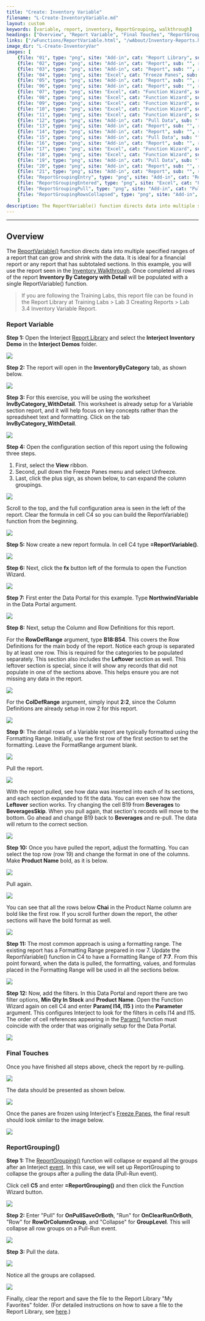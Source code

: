 ```yaml
---
title: "Create: Inventory Variable"
filename: "L-Create-InventoryVariable.md"
layout: custom
keywords: [variable, report, inventory, ReportGrouping, walkthrough]
headings: ["Overview", "Report Variable", "Final Touches", "ReportGrouping()"]
links: ["/wFunctions/ReportVariable.html", "/wAbout/Inventory-Reports.html", "/wAbout/Report-Library-Basics.html", "/wFunctions/Param.html", "/wIndex/QuickTools-Panes.html", "/wFunctions/ReportGrouping.html", "/wFunctions/Event-Functions-Landing.html", "/wAbout/ReportLibraryLinks.html"]
image_dir: "L-Create-InventoryVar"
images: [
	{file: "01", type: "png", site: "Add-in", cat: "Report Library", sub: "", report: "Interject Inventory Demo", ribbon: "Simple", config: ""}, 
	{file: "02", type: "png", site: "Add-in", cat: "Report", sub: "", report: "Inventory By Category", ribbon: "", config: ""}, 
	{file: "03", type: "png", site: "Add-in", cat: "Report", sub: "", report: "Inventory By Category", ribbon: "", config: ""}, 
	{file: "04", type: "png", site: "Excel", cat: "Freeze Panes", sub: "", report: "Inventory By Category", ribbon: "", config: ""}, 
	{file: "05", type: "png", site: "Add-in", cat: "Report", sub: "", report: "Inventory By Category", ribbon: "", config: "Yes"}, 
	{file: "06", type: "png", site: "Add-in", cat: "Report", sub: "", report: "Inventory By Category", ribbon: "", config: "Yes"}, 
	{file: "07", type: "png", site: "Excel", cat: "Function Wizard", sub: "", report: "Inventory By Category", ribbon: "", config: "Yes"}, 
	{file: "08", type: "png", site: "Excel", cat: "Function Wizard", sub: "", report: "Inventory By Category", ribbon: "", config: "Yes"}, 
	{file: "09", type: "png", site: "Excel", cat: "Function Wizard", sub: "", report: "Inventory By Category", ribbon: "", config: "Yes"}, 
	{file: "10", type: "png", site: "Excel", cat: "Function Wizard", sub: "", report: "Inventory By Category", ribbon: "", config: "Yes"}, 
	{file: "11", type: "png", site: "Excel", cat: "Function Wizard", sub: "", report: "Inventory By Category", ribbon: "", config: "Yes"}, 
	{file: "12", type: "png", site: "Add-in", cat: "Pull Data", sub: "", report: "Inventory By Category", ribbon: "Simple", config: "Yes"}, 
	{file: "13", type: "png", site: "Add-in", cat: "Report", sub: "", report: "Inventory By Category", ribbon: "", config: "Yes"}, 
	{file: "14", type: "png", site: "Add-in", cat: "Report", sub: "", report: "Inventory By Category", ribbon: "", config: ""}, 
	{file: "15", type: "png", site: "Add-in", cat: "Pull Data", sub: "", report: "Inventory By Category", ribbon: "Simple", config: "Yes"}, 
	{file: "16", type: "png", site: "Add-in", cat: "Report", sub: "", report: "Inventory By Category", ribbon: "", config: "Yes"}, 
	{file: "17", type: "png", site: "Excel", cat: "Function Wizard", sub: "", report: "Inventory By Category", ribbon: "", config: "Yes"}, 
	{file: "18", type: "png", site: "Excel", cat: "Function Wizard", sub: "", report: "Inventory By Category", ribbon: "", config: "Yes"}, 
	{file: "19", type: "png", site: "Add-in", cat: "Pull Data", sub: "", report: "Inventory By Category", ribbon: "Simple", config: "Yes"}, 
	{file: "20", type: "png", site: "Add-in", cat: "Report", sub: "", report: "Inventory By Category", ribbon: "", config: "Yes"}, 
	{file: "21", type: "png", site: "Add-in", cat: "Report", sub: "", report: "Inventory By Category", ribbon: "", config: ""}, 
	{file: "ReportGroupingEntry", type: "png", site: "Add-in", cat: "Report", sub: "", report: "Inventory By Category", ribbon: "", config: "Yes"}, 
	{file: "ReportGroupingEntered", type: "png", site: "Excel", cat: "Function Wizard", sub: "", report: "Inventory By Category", ribbon: "", config: "Yes"}, 
	{file: "ReportGroupingPull", type: "png", site: "Add-in", cat: "Pull Data", sub: "", report: "Inventory By Category", ribbon: "Simple", config: "Yes"}, 
	{file: "ReportGroupingRowsCollapsed", type: "png", site: "Add-in", cat: "Report", sub: "", report: "Inventory By Category", ribbon: "", config: "Yes"}
	]
description: The ReportVariable() function directs data into multiple specified ranges of a report that can grow and shrink with the data. It is ideal for a financial report or any report that has subtotaled sections.In this example, you will use the report seen in the Inventory Walkthrough. Once completed all rows of the report Inventory By Category with Detail will be populated with a single ReportVariable() function.
---
```

* * *

## Overview

The [ReportVariable()](/wFunctions/ReportVariable.html) function directs data into multiple specified ranges of a report that can grow and shrink with the data. It is ideal for a financial report or any report that has subtotaled sections.  In this example, you will use the report seen in the [Inventory Walkthrough](/wAbout/Inventory-Reports.html). Once completed all rows of the report **Inventory By Category with Detail** will be populated with a single ReportVariable() function.

<blockquote class=lab_info>
  If you are following the Training Labs, this report file can be found in the Report Library at Training Labs > Lab 3 Creating Reports > Lab 3.4 Inventory Variable Report.
</blockquote>

### Report Variable

**Step 1:** Open the Interject [Report Library](/wAbout/Report-Library-Basics.html) and select the **Interject Inventory Demo** in the **Interject Demos** folder.

![](/images/L-Create-InventoryVar/01.png)
<br>

**Step 2:** The report will open in the **InventoryByCategory** tab, as shown below.

![](/images/L-Create-InventoryVar/02.png)
<br>

**Step 3:** For this exercise, you will be using the worksheet **InvByCategory_WithDetail**. This worksheet is already setup for a Variable section report, and it will help focus on key concepts rather than the spreadsheet text and formatting. Click on the tab  **InvByCategory_WithDetail**.

![](/images/L-Create-InventoryVar/03.png)
<br>

**Step 4:** Open the configuration section of this report using the following three steps.

1. First, select the **View** ribbon.
2. Second, pull down the Freeze Panes menu and select Unfreeze.
3. Last, click the plus sign, as shown below, to can expand the column groupings.

![](/images/L-Create-InventoryVar/04.png)
<br>

Scroll to the top, and  the full configuration area is seen  in the left of the report. Clear the formula in cell C4 so you can build the ReportVariable() function from the beginning.

![](/images/L-Create-InventoryVar/05.png)
<br>

**Step 5:** Now create a new report formula. In cell C4 type **=ReportVariable()**.

![](/images/L-Create-InventoryVar/06.png)
<br>

**Step 6:** Next, click the **fx** button left of the formula to open the Function Wizard.

![](/images/L-Create-InventoryVar/07.png)
<br>

**Step 7:** First enter the Data Portal for this example. Type  **NorthwindVariable** in the Data Portal argument.

![](/images/L-Create-InventoryVar/08.png)
<br>

**Step 8:** Next, setup the Column and Row Definitions for this report.

For the **RowDefRange** argument, type **B18:B54**. This covers the Row Definitions for the main body of the report. Notice each group is separated by at least one row. This is required for the categories to be populated separately. This section also includes the **Leftover** section as well. This leftover section is special, since it will show any records that did not populate in one of the sections above. This helps ensure you are not missing any data in the report.

![](/images/L-Create-InventoryVar/09.png)
<br>

For the **ColDefRange** argument, simply input **2:2**, since the Column Definitions are already setup in row 2 for this report.

![](/images/L-Create-InventoryVar/10.png)
<br>

**Step 9:** The detail rows of a Variable report are typically formatted using the Formatting Range. Initially, use the first row of the first section to set the formatting. Leave the FormatRange argument blank.

![](/images/L-Create-InventoryVar/11.png)
<br>

Pull the report.

![](/images/L-Create-InventoryVar/12.png)
<br>

With the report pulled, see how data was inserted into each of its sections, and each section expanded to fit the data. You can even see how the **Leftover** section works. Try changing the cell B19 from **Beverages** to **BeveragesSkip**. When you pull again, that section's records will move to the bottom. Go ahead and change B19 back to **Beverages** and re-pull. The data will return to the correct section.

![](/images/L-Create-InventoryVar/13.png)
<br>

**Step 10:** Once you have pulled the report, adjust the formatting. You can select the top row (row 19) and change the format in one of the columns. Make **Product Name** bold, as it is below.

![](/images/L-Create-InventoryVar/14.png)
<br>

Pull again.

![](/images/L-Create-InventoryVar/15.png)
<br>

You can see that all the rows below **Chai** in the Product Name column are bold like the first row. If you scroll further down the report, the other sections will have the bold format as well.

![](/images/L-Create-InventoryVar/16.png)
<br>

**Step 11:** The most common approach is using a formatting range. The existing report has a Formatting Range prepared in row 7. Update the ReportVariable() function in C4 to have a Formatting Range of **7:7**. From this point forward,  when the data is pulled,  the formatting, values, and formulas placed in the Formatting Range will be used in all the sections below.

![](/images/L-Create-InventoryVar/17.png)
<br>

**Step 12:** Now, add the filters.  In this Data Portal and report there are two filter options, **Min Qty In Stock** and **Product** **Name**. Open the Function Wizard again on cell C4 and enter  **Param( I14,  I15  )** into the  **Parameter** argument. This configures Interject to look for the filters in cells I14 and I15. The order of cell references appearing in the [Param()](/wFunctions/Param.html) function must coincide with the order that was originally setup for the Data Portal.

![](/images/L-Create-InventoryVar/18.png)
<br>

### Final Touches

Once you have finished all steps above, check the report by re-pulling.

![](/images/L-Create-InventoryVar/19.png)
<br>

The data should be presented as shown below.

![](/images/L-Create-InventoryVar/20.png)
<br>

Once the panes are frozen using Interject's [Freeze Panes](/wIndex/QuickTools-Panes.html), the final result should look similar to the image below.

![](/images/L-Create-InventoryVar/21.png)
<br>

### ReportGrouping()

**Step 1:** The [ReportGrouping()](/wFunctions/ReportGrouping.html) function will collapse or expand all the groups after an Interject [event](/wFunctions/Event-Functions-Landing.html). In this case, we will set up ReportGrouping to collapse the groups after a pulling the data (Pull-Run event).

Click cell **C5** and enter **=ReportGrouping()** and then click the Function Wizard button.

![](/images/L-Create-InventoryVar/ReportGroupingEntry.png)
<br>

**Step 2:** Enter "Pull" for **OnPullSaveOrBoth**, "Run" for **OnClearRunOrBoth**, "Row" for **RowOrColumnGroup**, and "Collapse" for **GroupLevel**. This will collapse all row groups on a Pull-Run event.

![](/images/L-Create-InventoryVar/ReportGroupingEntered.png)
<br>

**Step 3:** Pull the data.

![](/images/L-Create-InventoryVar/ReportGroupingPull.png)
<br>

Notice all the groups are collapsed.

![](/images/L-Create-InventoryVar/ReportGroupingRowsCollapsed.png)
<br>

Finally, clear the report and save the file to the Report Library "My Favorites" folder. (For detailed instructions on how to save a file to the Report Library, see [here](/wAbout/ReportLibraryLinks.html).)
